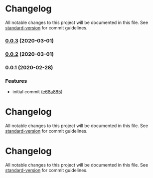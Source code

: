 # Changelog

All notable changes to this project will be documented in this file. See [standard-version](https://github.com/conventional-changelog/standard-version) for commit guidelines.

### [0.0.3](https://github.com/cloudifyjs/restful/compare/v0.0.2...v0.0.3) (2020-03-01)

### [0.0.2](https://github.com/cloudifyjs/restful/compare/v0.0.1...v0.0.2) (2020-03-01)

### 0.0.1 (2020-02-28)


### Features

* initial commit ([e68a885](https://github.com/cloudifyjs/restful/commit/e68a885bcc51af5f814526cd86d1958f0b2168db))

# Changelog

All notable changes to this project will be documented in this file. See [standard-version](https://github.com/conventional-changelog/standard-version) for commit guidelines.

# Changelog

All notable changes to this project will be documented in this file. See [standard-version](https://github.com/conventional-changelog/standard-version) for commit guidelines.
